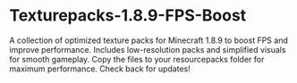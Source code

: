 # Texturepacks-1.8.9-FPS-Boost
A collection of optimized texture packs for Minecraft 1.8.9 to boost FPS and improve performance. Includes low-resolution packs and simplified visuals for smooth gameplay. Copy the files to your resourcepacks folder for maximum performance. Check back for updates!
